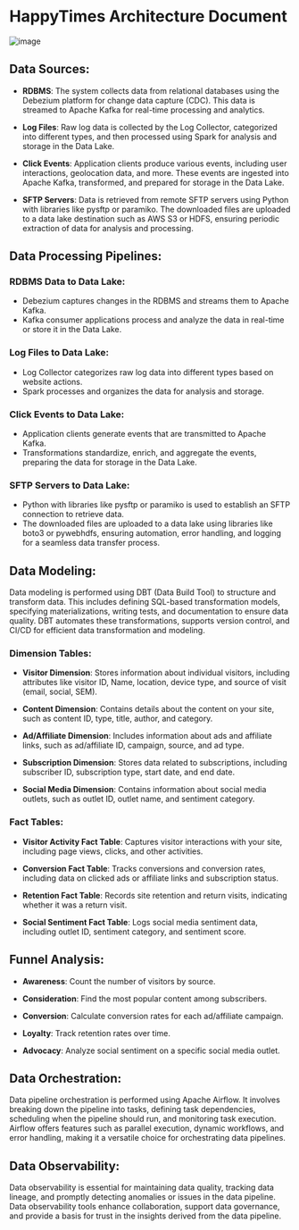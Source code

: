 # HappyTimes Architecture Document

![image](https://github.com/sarathsagi/dataeng/assets/13203694/81261c7e-39bd-46af-8e94-e70884b415d5)


## Data Sources:

- **RDBMS**: The system collects data from relational databases using the Debezium platform for change data capture (CDC). This data is streamed to Apache Kafka for real-time processing and analytics.

- **Log Files**: Raw log data is collected by the Log Collector, categorized into different types, and then processed using Spark for analysis and storage in the Data Lake.

- **Click Events**: Application clients produce various events, including user interactions, geolocation data, and more. These events are ingested into Apache Kafka, transformed, and prepared for storage in the Data Lake.

- **SFTP Servers**: Data is retrieved from remote SFTP servers using Python with libraries like pysftp or paramiko. The downloaded files are uploaded to a data lake destination such as AWS S3 or HDFS, ensuring periodic extraction of data for analysis and processing.

## Data Processing Pipelines:

### RDBMS Data to Data Lake:
- Debezium captures changes in the RDBMS and streams them to Apache Kafka.
- Kafka consumer applications process and analyze the data in real-time or store it in the Data Lake.

### Log Files to Data Lake:
- Log Collector categorizes raw log data into different types based on website actions.
- Spark processes and organizes the data for analysis and storage.

### Click Events to Data Lake:
- Application clients generate events that are transmitted to Apache Kafka.
- Transformations standardize, enrich, and aggregate the events, preparing the data for storage in the Data Lake.

### SFTP Servers to Data Lake:
- Python with libraries like pysftp or paramiko is used to establish an SFTP connection to retrieve data.
- The downloaded files are uploaded to a data lake using libraries like boto3 or pywebhdfs, ensuring automation, error handling, and logging for a seamless data transfer process.

## Data Modeling:

Data modeling is performed using DBT (Data Build Tool) to structure and transform data. This includes defining SQL-based transformation models, specifying materializations, writing tests, and documentation to ensure data quality. DBT automates these transformations, supports version control, and CI/CD for efficient data transformation and modeling.

### Dimension Tables:

- **Visitor Dimension**: Stores information about individual visitors, including attributes like visitor ID, Name, location, device type, and source of visit (email, social, SEM).

- **Content Dimension**: Contains details about the content on your site, such as content ID, type, title, author, and category.

- **Ad/Affiliate Dimension**: Includes information about ads and affiliate links, such as ad/affiliate ID, campaign, source, and ad type.

- **Subscription Dimension**: Stores data related to subscriptions, including subscriber ID, subscription type, start date, and end date.

- **Social Media Dimension**: Contains information about social media outlets, such as outlet ID, outlet name, and sentiment category.

### Fact Tables:

- **Visitor Activity Fact Table**: Captures visitor interactions with your site, including page views, clicks, and other activities.

- **Conversion Fact Table**: Tracks conversions and conversion rates, including data on clicked ads or affiliate links and subscription status.

- **Retention Fact Table**: Records site retention and return visits, indicating whether it was a return visit.

- **Social Sentiment Fact Table**: Logs social media sentiment data, including outlet ID, sentiment category, and sentiment score.

## Funnel Analysis:

- **Awareness**: Count the number of visitors by source.

- **Consideration**: Find the most popular content among subscribers.

- **Conversion**: Calculate conversion rates for each ad/affiliate campaign.

- **Loyalty**: Track retention rates over time.

- **Advocacy**: Analyze social sentiment on a specific social media outlet.

## Data Orchestration:

Data pipeline orchestration is performed using Apache Airflow. It involves breaking down the pipeline into tasks, defining task dependencies, scheduling when the pipeline should run, and monitoring task execution. Airflow offers features such as parallel execution, dynamic workflows, and error handling, making it a versatile choice for orchestrating data pipelines.

## Data Observability:

Data observability is essential for maintaining data quality, tracking data lineage, and promptly detecting anomalies or issues in the data pipeline. Data observability tools enhance collaboration, support data governance, and provide a basis for trust in the insights derived from the data pipeline.
